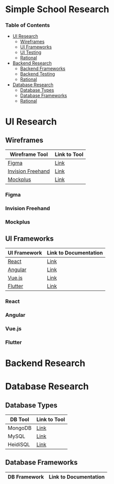 # Simple School Research

### Table of Contents
- [UI Research](#ui-research)
    - [Wireframes](#wireframes)
    - [UI Frameworks](#ui-frameworks)
    - [UI Testing](#ui-testing)
    - [Rational](#ui-rational)
- [Backend Research](#backend-research)
    - [Backend Frameworks](#backend-framework)
    - [Backend Testing](#backend-testing)
    - [Rational](#backend-rational)
- [Database Research](#database-research)
    - [Database Types](#database-types)
    - [Database Frameworks](#database-frameworks)
    - [Rational](#database-rational)




# UI Research

## Wireframes
|Wireframe Tool|Link to Tool|
|--------------|------------|
| [Figma](#figma)| [Link](https://www.figma.com/)|
| [Invision Freehand](#invision-freehand)| [Link](https://www.invisionapp.com/freehand)|
| [Mockplus](#mockplus) | [Link](#https://www.mockplus.com/)|

### Figma

### Invision Freehand

### Mockplus


## UI Frameworks
|UI Framework| Link to Documentation|
|------------|----------------------|
|[React](#react)| [Link](https://reactjs.org/) |
|[Angular](#angular)| [Link](https://angular.io/)|
|[Vue.js](#vuejs)| [Link](https://vuejs.org/)|
|[Flutter](#flutter)|[Link](https://flutter.dev/?gclsrc=ds&gclsrc=ds)| 


### React

### Angular

### Vue.js

### Flutter

# Backend Research

# Database Research

## Database Types
|DB Tool|Link to Tool|
|-------|------------|
|MongoDB| [Link](https://www.mongodb.com/) |
|MySQL| [Link](https://www.mysql.com/) |
|HeidiSQL| [Link](https://www.heidisql.com/) |

## Database Frameworks
|DB Framework| Link to Documentation|
|------------|----------------------|
